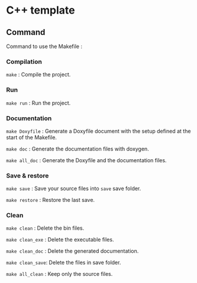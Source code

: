# C++ template

## Command

Command to use the Makefile :

### Compilation

`make` :
Compile the project.

### Run

`make run` :
Run the project.

### Documentation

`make Doxyfile` :
Generate a Doxyfile document with the setup defined at the start of the Makefile.

`make doc` :
Generate the documentation files with doxygen.

`make all_doc` :
Generate the Doxyfile and the documentation files.

### Save & restore

`make save` :
Save your source files into `save` save folder.

`make restore` :
Restore the last save.

### Clean

`make clean` :
Delete the bin files.

`make clean_exe` :
Delete the executable files.

`make clean_doc` :
Delete the generated documentation.

`make clean_save`:
Delete the files in save folder.

`make all_clean` :
Keep only the source files.


